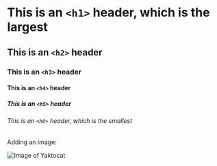 # This is an `<h1>` header, which is the largest
  
## This is an `<h2>` header
  
### This is an `<h3>` header
  
#### This is an `<h4>` header
  
##### This is an `<h5>` header
  
###### This is an `<h6>` header, which is the smallest
  
Adding an image:

![Image of Yaktocat](https://octodex.github.com/images/yaktocat.png)
